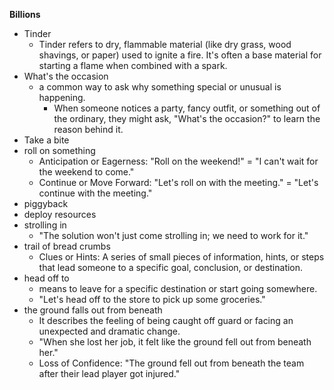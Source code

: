 
**Billions**
- Tinder
  - Tinder refers to dry, flammable material (like dry grass, wood shavings, or paper) used to ignite a fire. It's often a base material for starting a flame when combined with a spark.
- What's the occasion
  - a common way to ask why something special or unusual is happening.
    - When someone notices a party, fancy outfit, or something out of the ordinary, they might ask, "What's the occasion?" to learn the reason behind it.
- Take a bite
- roll on something
  - Anticipation or Eagerness: "Roll on the weekend!" = "I can't wait for the weekend to come."
  - Continue or Move Forward: "Let's roll on with the meeting." = "Let's continue with the meeting."
- piggyback
- deploy resources
- strolling in
  - "The solution won't just come strolling in; we need to work for it."
- trail of bread crumbs
  - Clues or Hints: A series of small pieces of information, hints, or steps that lead someone to a specific goal, conclusion, or destination.
- head off to
  - means to leave for a specific destination or start going somewhere.
  - "Let's head off to the store to pick up some groceries."
- the ground falls out from beneath
  - It describes the feeling of being caught off guard or facing an unexpected and dramatic change.
  - "When she lost her job, it felt like the ground fell out from beneath her."
  - Loss of Confidence: "The ground fell out from beneath the team after their lead player got injured."
